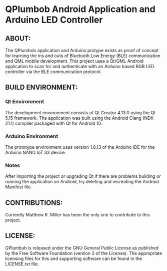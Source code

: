 # QPlumbob Android Application and Arduino LED Controller

## ABOUT:
The QPlumbob application and Arduino protype exists as proof of concept for learning the ins and outs of Bluetooth Low Energy (BLE) communication and QML mobile development. This project uses a Qt/QML Android application to scan for and authenticate with an Arduino based RGB LED controller via the BLE communication protocol.

## BUILD ENVIRONMENT:
### Qt Environment
The development envoronment consists of Qt Creator 4.13.0 using the Qt 5.15 framework. The application was built using the Android Clang (NDK 21.1) compiler packaged with Qt for Android 10. 

### Arduino Environment
The prototype environment uses version 1.8.13 of the Arduino IDE for the Arduino NANO IoT 33 device.

### Notes
After importing the project or upgrading Qt if there are problems building or running the application on Android, try deleting and recreating the Android Manifest file.

## CONTRIBUTIONS:
Currently Matthew R. Miller has been the only one to contribute to this project.

## LICENSE:     
QPlumbub is released under the GNU General Public License as published by the Free Software Foundation (version 3 of the License). The appropriate licensing files for this and supporting software can be found in the LICENSE.txt file.
